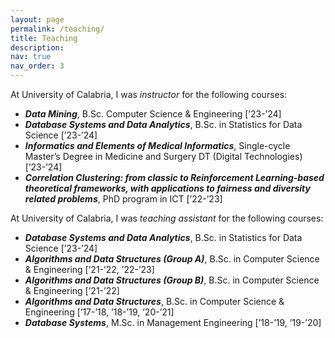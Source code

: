 ```yaml
---
layout: page
permalink: /teaching/
title: Teaching
description: 
nav: true
nav_order: 3
---
```


At University of Calabria, I was <i>instructor</i> for the following courses:
- <b><i> Data Mining</i></b>, B.Sc. Computer Science & Engineering [’23-’24]
- <b><i> Database Systems and Data Analytics</i></b>, B.Sc. in Statistics for Data Science [’23-’24]
- <b><i> Informatics and Elements of Medical Informatics</i></b>, Single-cycle Master’s Degree in Medicine and Surgery DT (Digital Technologies) [’23-’24]
- <b><i> Correlation Clustering: from classic to Reinforcement Learning-based theoretical frameworks, with applications to fairness and diversity related problems</i></b>, PhD program in ICT [’22-’23]

At University of Calabria, I was <i>teaching assistant</i> for the following courses:
- <b><i> Database Systems and Data Analytics</i></b>, B.Sc. in Statistics for Data Science [’23-’24]
- <b><i> Algorithms and Data Structures (Group A)</i></b>, B.Sc. in Computer Science & Engineering [’21-’22, ’22-’23]
- <b><i> Algorithms and Data Structures (Group B)</i></b>, B.Sc. in Computer Science & Engineering [’21-’22] 
- <b><i> Algorithms and Data Structures</i></b>, B.Sc. in Computer Science & Engineering [’17-’18, ’18-’19, ’20-’21]
- <b><i> Database Systems</i></b>, M.Sc. in Management Engineering [’18-’19, ’19-’20]
